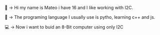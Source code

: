  🐢 -> Hi my name is Mateo i have 16 and I like working with I2C. 

 📃 -> The programing language I usually use is pytho, learning c++ and js.

 💻 -> Now i want to buid an 8-Bit computer using only I2C 

<!--
**MateoMarian/MateoMarian** is a ✨ _special_ ✨ repository because its `README.md` (this file) appears on your GitHub profile.

Here are some ideas to get you started:

- 🔭 I’m currently working on ...
- 🌱 I’m currently learning ...
- 👯 I’m looking to collaborate on ...
- 🤔 I’m looking for help with ...
- 💬 Ask me about ...
- 📫 How to reach me: ...
- 😄 Pronouns: ...
- ⚡ Fun fact: ...
-->
